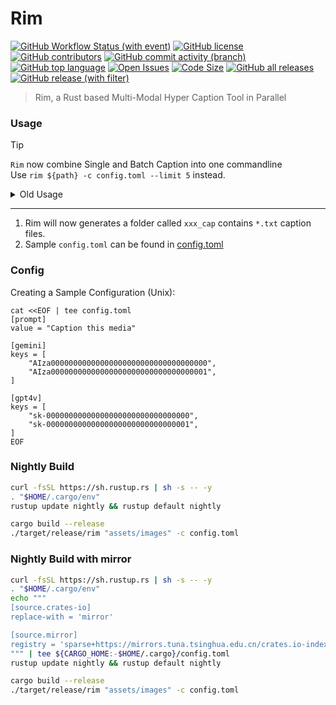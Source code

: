 # Rim

[![GitHub Workflow Status (with event)](https://img.shields.io/github/actions/workflow/status/AUTOM77/Rim/ci.yml)](https://github.com/AUTOM77/Rim/actions)
[![GitHub license](https://img.shields.io/github/license/AUTOM77/Rim)](./LICENSE)
[![GitHub contributors](https://img.shields.io/github/contributors/AUTOM77/Rim)](https://github.com/AUTOM77/Rim/graphs/contributors)
[![GitHub commit activity (branch)](https://img.shields.io/github/commit-activity/m/AUTOM77/Rim)](https://github.com/AUTOM77/Rim/commits)
[![GitHub top language](https://img.shields.io/github/languages/top/AUTOM77/Rim?logo=rust&label=)](./rim-cli/Cargo.toml#L4)
[![Open Issues](https://img.shields.io/github/issues/AUTOM77/Rim)](https://github.com/AUTOM77/Rim/issues)
[![Code Size](https://img.shields.io/github/languages/code-size/AUTOM77/Rim)](.)
[![GitHub all releases](https://img.shields.io/github/downloads/AUTOM77/Rim/total?logo=github)](https://github.com/AUTOM77/Rim/releases)  
[![GitHub release (with filter)](https://img.shields.io/github/v/release/AUTOM77/Rim?logo=github)](https://github.com/AUTOM77/Rim/releases)

> Rim, a Rust based Multi-Modal Hyper Caption Tool in Parallel

### Usage

> [!TIP]
> `Rim` now combine Single and Batch Caption into one commandline <br/>
> Use `rim ${path} -c config.toml --limit 5` instead.

<details>
  <summary>Old Usage</summary>

1. **Single Image/Video Captioning:**

```bash
rim -f ${file_path} -c `config.toml`
```
Rim generates a `*.txt` file containing the caption for a single image or video.

2. **Batch Image/Video Captioning:**

```bash
rim -d ${dir_path} -c `config.toml`
```

For a directory of images or videos, `Rim` generates a corresponding list of `*.txt` caption files.
</details>

---

1. Rim will now generates a folder called `xxx_cap` contains `*.txt` caption files.
2. Sample `config.toml` can be found in [config.toml](./config.toml)

### Config

Creating a Sample Configuration (Unix):

```dash
cat <<EOF | tee config.toml
[prompt]
value = "Caption this media"

[gemini]
keys = [
    "AIza00000000000000000000000000000000000",
    "AIza00000000000000000000000000000000001",
]

[gpt4v]
keys = [
    "sk-00000000000000000000000000000000",
    "sk-00000000000000000000000000000001",
]
EOF
```

### Nightly Build

```sh
curl -fsSL https://sh.rustup.rs | sh -s -- -y
. "$HOME/.cargo/env"
rustup update nightly && rustup default nightly

cargo build --release
./target/release/rim "assets/images" -c config.toml
```

### Nightly Build with mirror
```sh
curl -fsSL https://sh.rustup.rs | sh -s -- -y
. "$HOME/.cargo/env"
echo """
[source.crates-io]
replace-with = 'mirror'

[source.mirror]
registry = 'sparse+https://mirrors.tuna.tsinghua.edu.cn/crates.io-index/'
""" | tee ${CARGO_HOME:-$HOME/.cargo}/config.toml
rustup update nightly && rustup default nightly

cargo build --release
./target/release/rim "assets/images" -c config.toml
```